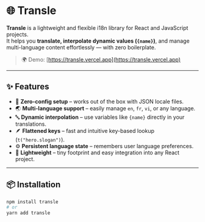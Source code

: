 # 🌐 Transle

**Transle** is a lightweight and flexible i18n library for React and JavaScript projects.  
It helps you **translate, interpolate dynamic values (`{name}`)**, and manage multi-language content effortlessly — with
zero boilerplate.

> 🌍 Demo: [https://transle.vercel.app](https://transle.vercel.app)

---

## ✨ Features

- 🚀 **Zero-config setup** – works out of the box with JSON locale files.
- 🌏 **Multi-language support** – easily manage `en`, `fr`, `vi`, or any language.
- 🔤 **Dynamic interpolation** – use variables like `{name}` directly in your translations.
- 🪶 **Flattened keys** – fast and intuitive key-based lookup (`t("hero.slogan")`).
- ⚙️ **Persistent language state** – remembers user language preferences.
- 🎨 **Lightweight** – tiny footprint and easy integration into any React project.

---

## 📦 Installation

```bash
npm install transle
# or
yarn add transle
```